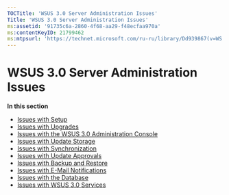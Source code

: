 ```yaml
---
TOCTitle: 'WSUS 3.0 Server Administration Issues'
Title: 'WSUS 3.0 Server Administration Issues'
ms:assetid: '91735c6a-2860-4f68-aa29-f48ecfaa970a'
ms:contentKeyID: 21799462
ms:mtpsurl: 'https://technet.microsoft.com/ru-ru/library/Dd939867(v=WS.10)'
---
```


WSUS 3.0 Server Administration Issues
=====================================

**In this section**

-   [Issues with Setup](https://technet.microsoft.com/9fd83c19-9100-4ac6-adf7-50dabc1b7dd8)
-   [Issues with Upgrades](https://technet.microsoft.com/b64722a1-d044-4e97-b2e8-2ee8f0154238)
-   [Issues with the WSUS 3.0 Administration Console](https://technet.microsoft.com/a7602334-3ead-425b-96b4-894c68f64b3e)
-   [Issues with Update Storage](https://technet.microsoft.com/4615d075-9566-40b4-8336-7389d4cc0c41)
-   [Issues with Synchronization](https://technet.microsoft.com/6a224c45-3a4c-4145-acf3-5fb520efea1d)
-   [Issues with Update Approvals](https://technet.microsoft.com/e02a12a4-53db-4e6f-8335-9dde330de1f4)
-   [Issues with Backup and Restore](https://technet.microsoft.com/2254217c-9c85-4d6f-a3c1-c8ece1a8eb66)
-   [Issues with E-Mail Notifications](https://technet.microsoft.com/5e57aba2-da75-465b-88bb-03d5390ea2cb)
-   [Issues with the Database](https://technet.microsoft.com/46af7b4a-cdf7-46a0-9521-dc0d78e79e50)
-   [Issues with WSUS 3.0 Services](https://technet.microsoft.com/50cbd09c-7984-4dcd-8cfc-d14e69561ab3)
